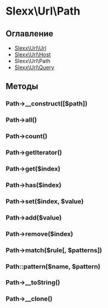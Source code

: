 Slexx\Url\Path
============================================

Оглавление
--------------------------------------------

* [Slexx\Url\Url](https://github.com/slexx1234/url/blob/master/docs/Url.md)
* [Slexx\Url\Host](https://github.com/slexx1234/url/blob/master/docs/Host.md)
* Slexx\Url\Path
* [Slexx\Url\Query](https://github.com/slexx1234/url/blob/master/docs/Query.md)

Методы
--------------------------------------------

### Path->__construct([$path])
### Path->all()
### Path->count()
### Path->getIterator()
### Path->get($index)
### Path->has($index)
### Path->set($index, $value)
### Path->add($value)
### Path->remove($index)
### Path->match($rule[, $patterns])
### Path::pattern($name, $pattern)
### Path->__toString()
### Path->__clone()
